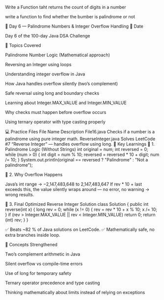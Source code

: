 Write a Function taht returns the count of digits in a number 

write a function to find whether the bumber is palindrome or not 

🧠 Day 6 — Palindrome Numbers & Integer Overflow Handling
📅 Date

Day 6 of the 100-day Java DSA Challenge

🚀 Topics Covered

Palindrome Number Logic (Mathematical approach)

Reversing an Integer using loops

Understanding integer overflow in Java

How Java handles overflow silently (two’s complement)

Safe reversal using long and boundary checks

Learning about Integer.MAX_VALUE and Integer.MIN_VALUE

Why checks must happen before overflow occurs

Using ternary operator with type casting properly

💻 Practice Files
File Name	Description
File16.java	Checks if a number is a palindrome using pure integer math.
ReverseInteger.java	Solves LeetCode #7 “Reverse Integer” — handles overflow using long.
📘 Key Learnings
🔹 1. Palindrome Logic (Without Strings)
int original = num;
int reversed = 0;
while (num > 0) {
    int digit = num % 10;
    reversed = reversed * 10 + digit;
    num /= 10;
}
System.out.println(original == reversed ? "Palindrome" : "Not a palindrome");

🔹 2. Why Overflow Happens

Java’s int range → −2,147,483,648 to 2,147,483,647
If rev * 10 + last exceeds this, the value silently wraps around —
no error, no warning → wrong results.

🔹 3. Final Optimized Reverse Integer Solution
class Solution {
    public int reverse(int x) {
        long rev = 0;
        while (x != 0) {
            rev = rev * 10 + x % 10;
            x /= 10;
        }
        if (rev > Integer.MAX_VALUE || rev < Integer.MIN_VALUE) return 0;
        return (int) rev;
    }
}


✅ Beats ~82 % of Java solutions on LeetCode.
✅ Mathematically safe, no extra branches inside loop.

🧩 Concepts Strengthened

Two’s complement arithmetic in Java

Silent overflow vs compile-time errors

Use of long for temporary safety

Ternary operator precedence and type casting

Thinking mathematically about limits instead of relying on exceptions